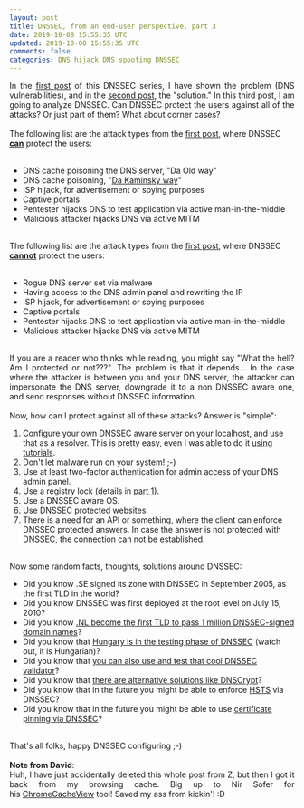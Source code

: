 ```yaml
---           
layout: post
title: DNSSEC, from an end-user perspective, part 3
date: 2019-10-08 15:55:35 UTC
updated: 2019-10-08 15:55:35 UTC
comments: false
categories: DNS hijack DNS spoofing DNSSEC
---
```

<div style="text-align: justify;">In the <a href="http://jumpespjump.blogspot.hu/2013/12/dnssec-from-end-user-perspective-part-1.html" target="_blank">first post</a> of this DNSSEC series, I have shown the problem (DNS vulnerabilities), and in the <a href="http://jumpespjump.blogspot.hu/2014/01/dnssec-from-end-user-perspective-part-2.html" target="_blank">second post</a>, the "solution." In this third post, I am going to analyze DNSSEC. Can DNSSEC protect the users against all of the attacks? Or just part of them? What about corner cases?</div><br/>The following list are the attack types from the <a href="http://jumpespjump.blogspot.hu/2013/12/dnssec-from-end-user-perspective-part-1.html" target="_blank">first post</a>, where DNSSEC <u><b>can</b></u> protect the users:<br/><br/><ul><li>DNS cache poisoning the DNS server, "Da Old way"</li><li>DNS cache poisoning, "<a href="http://www.iana.org/about/presentations/davies-viareggio-entropyvuln-081002.pdf" target="_blank">Da Kaminsky way</a>"</li><li>ISP hijack, for advertisement or spying purposes</li><li>Captive portals</li><li>Pentester hijacks DNS to test application via active man-in-the-middle</li><li>Malicious attacker hijacks DNS via active MITM</li></ul><br/>The following list are the attack types from the <a href="http://jumpespjump.blogspot.hu/2013/12/dnssec-from-end-user-perspective-part-1.html" target="_blank">first post</a>, where DNSSEC <u style="font-weight: bold;">cannot</u> protect the users:<br/><br/><ul><li>Rogue DNS server set via malware</li><li>Having access to the DNS admin panel and rewriting the IP</li><li>ISP hijack, for advertisement or spying purposes</li><li>Captive portals</li><li>Pentester hijacks DNS to test application via active man-in-the-middle</li><li>Malicious attacker hijacks DNS via active MITM</li></ul><br/><div style="text-align: justify;">If you are a reader who thinks while reading, you might say "What the hell? Am I protected or not???". The problem is that it depends… In the case where the attacker is between you and your DNS server, the attacker can impersonate the DNS server, downgrade it to a non DNSSEC aware one, and send responses without DNSSEC information.</div><div><br/></div><div>Now, how can I protect against all of these attacks? Answer is "simple":</div><div><ol><li>Configure your own DNSSEC aware server on your localhost, and use that as a resolver. This is pretty easy, even I was able to do it <a href="http://www.howtoforge.com/configuring-dnssec-on-bind9-9.7.3-on-debian-squeeze-ubuntu-11.10" target="_blank">using tutorials</a>.</li><li>Don't let malware run on your system! ;-)</li><li>Use at least two-factor authentication for admin access of your DNS admin panel.</li><li>Use a registry lock (details in <a href="http://jumpespjump.blogspot.hu/2013/12/dnssec-from-end-user-perspective-part-1.html" target="_blank">part 1</a>).</li><li>Use a DNSSEC aware OS.</li><li>Use DNSSEC protected websites.</li><li>There is a need for an API or something, where the client can enforce DNSSEC protected answers. In case the answer is not protected with DNSSEC, the connection can not be established.</li></ol><div><div><br/></div><div>Now some random facts, thoughts, solutions around DNSSEC:</div><div><ul><li>Did you know .SE signed its zone with DNSSEC in September 2005, as the first TLD in the world?</li><li>Did you know DNSSEC was first deployed at the root level on July 15, 2010?</li><li>Did you know <a href="https://xs.powerdns.com/dnssec-nl-graph/" target="_blank">.NL become the first TLD to pass 1 million DNSSEC-signed domain names</a>?</li><li>Did you know that <a href="http://deneb.iszt.hu/dnssec-hu/" target="_blank">Hungary is in the testing phase of DNSSEC</a> (watch out, it is Hungarian)?</li><li>Did you know that <a href="https://addons.mozilla.org/en-us/firefox/addon/dnssec-validator/" target="_blank">you can also use and test that cool DNSSEC validator</a>?</li><li>Did you know that <a href="http://www.opendns.com/about/innovations/dnscrypt/" target="_blank">there are alternative solutions like DNSCrypt</a>?</li><li>Did you know that in the future you might be able to enforce <a href="http://en.wikipedia.org/wiki/HTTP_Strict_Transport_Security" target="_blank">HSTS</a> via DNSSEC?</li><li>Did you know that in the future you might be able to use <a href="http://en.wikipedia.org/wiki/DNS-based_Authentication_of_Named_Entities" target="_blank">certificate pinning via DNSSEC</a>?</li></ul></div></div><div><br/></div>That's all folks, happy DNSSEC configuring ;-)</div><div><br/></div><div style="text-align: justify;"><b>Note from David</b>:</div><div style="text-align: justify;">Huh, I have just accidentally deleted this whole post from Z, but then I got it back from my browsing cache. Big up to Nir Sofer for his <a href="http://www.nirsoft.net/utils/chrome_cache_view.html" target="_blank">ChromeCacheView</a> tool! Saved my ass from kickin'! :D</div>